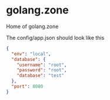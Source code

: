 # golang.zone
Home of golang.zone

The config/app.json should look like this
```json
{
  "env": "local",
  "database": {
    "username": "root",
    "password": "root",
    "database": "test"
  },
  "port": 8080
}
```
